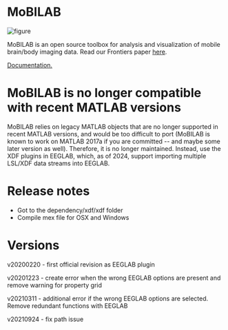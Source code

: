 MoBILAB
=======
![figure](https://github.com/aojeda/mobilab/blob/master/data/Ms_browser.png)

MoBILAB is an open source toolbox for analysis and visualization of mobile brain/body imaging data. Read our Frontiers paper [here](https://www.frontiersin.org/articles/10.3389/fnhum.2014.00121/full).

[Documentation.](https://sccn.ucsd.edu/wiki/MoBILAB)

MoBILAB is no longer compatible with recent MATLAB versions
===========
MoBILAB relies on legacy MATLAB objects that are no longer supported in recent MATLAB versions, and would be too difficult to port (MoBILAB is known to work on MATLAB 2017a if you are committed -- and maybe some later version as well). Therefore, it is no longer maintained. Instead, use the XDF plugins in EEGLAB, which, as of 2024, support importing multiple LSL/XDF data streams into EEGLAB.

Release notes
=============
- Got to the dependency/xdf/xdf folder
- Compile mex file for OSX and Windows

Versions
======
v20200220 - first official revision as EEGLAB plugin

v20201223 - create error when the wrong EEGLAB options are present and remove warning for property grid

v20210311 - additional error if the wrong EEGLAB options are selected. Remove redundant functions with EEGLAB

v20210924 - fix path issue
